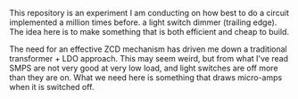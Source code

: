 This repository is an experiment I am conducting on how best to do a circuit implemented a million times before.  a light switch dimmer (trailing edge). The idea here is to make something that is both efficient and cheap to build.

The need for an effective ZCD mechanism has driven me down a traditional transformer + LDO approach.  This may seem weird, but from what I've read SMPS are not very good at very low load, and light switches are off more than they are on.  What we need here is something that draws micro-amps when it is switched off.